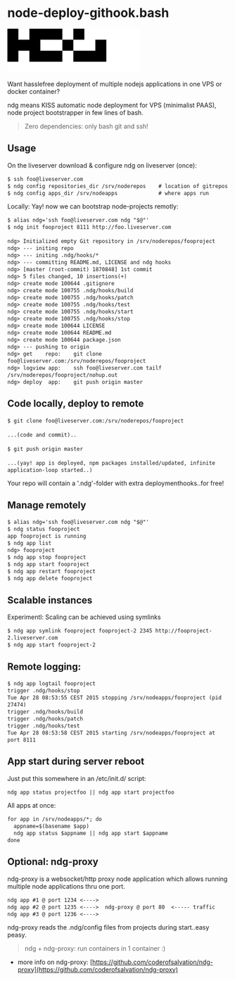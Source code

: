 node-deploy-githook.bash
========================

<img alt="" src="ndg.png"/>

Want hasslefree deployment of multiple nodejs applications in one VPS or docker container?

ndg means KISS automatic node deployment for VPS (minimalist PAAS), node project bootstrapper in few lines of bash.

> Zero dependencies: only bash git and ssh!

## Usage

On the liveserver download & configure ndg on liveserver (once):

    $ ssh foo@liveserver.com 
    $ ndg config repositories_dir /srv/noderepos    # location of gitrepos
    $ ndg config apps_dir /srv/nodeapps             # where apps run

Locally: Yay! now we can bootstrap node-projects remotly:

    $ alias ndg='ssh foo@liveserver.com ndg "$@"'
    $ ndg init fooproject 8111 http://foo.liveserver.com

    ndg> Initialized empty Git repository in /srv/noderepos/fooproject
    ndg> --- initing repo
    ndg> --- initing .ndg/hooks/*
    ndg> --- committing README.md, LICENSE and ndg hooks
    ndg> [master (root-commit) 1870848] 1st commit
    ndg> 5 files changed, 10 insertions(+)
    ndg> create mode 100644 .gitignore
    ndg> create mode 100755 .ndg/hooks/build
    ndg> create mode 100755 .ndg/hooks/patch
    ndg> create mode 100755 .ndg/hooks/test
    ndg> create mode 100755 .ndg/hooks/start
    ndg> create mode 100755 .ndg/hooks/stop
    ndg> create mode 100644 LICENSE
    ndg> create mode 100644 README.md
    ndg> create mode 100644 package.json
    ndg> --- pushing to origin
    ndg> get    repo:    git clone foo@liveserver.com:/srv/noderepos/fooproject    
    ndg> logview app:    ssh foo@liveserver.com tailf /srv/noderepos/fooproject/nohup.out
    ndg> deploy  app:    git push origin master

## Code locally, deploy to remote

    $ git clone foo@liveserver.com:/srv/noderepos/fooproject

    ...(code and commit)..

    $ git push origin master

    ...(yay! app is deployed, npm packages installed/updated, infinite application-loop started..)

Your repo will contain a '.ndg'-folder with extra deploymenthooks..for free!

## Manage remotely

    $ alias ndg='ssh foo@liveserver.com ndg "$@"'
    $ ndg status fooproject
    app fooproject is running
    $ ndg app list
    ndg> fooproject
    $ ndg app stop fooproject
    $ ndg app start fooproject
    $ ndg app restart fooproject
    $ ndg app delete fooproject

## Scalable instances

Experimentl: Scaling can be achieved using symlinks 

    $ ndg app symlink fooproject fooproject-2 2345 http://fooproject-2.liveserver.com
    $ ndg app start fooproject-2

## Remote logging:

    $ ndg app logtail fooproject 
    trigger .ndg/hooks/stop
    Tue Apr 28 08:53:55 CEST 2015 stopping /srv/nodeapps/fooproject (pid 27474)
    trigger .ndg/hooks/build
    trigger .ndg/hooks/patch
    trigger .ndg/hooks/test
    Tue Apr 28 08:53:58 CEST 2015 starting /srv/nodeapps/fooproject at port 8111

## App start during server reboot

Just put this somewhere in an /etc/init.d/ script:

    ndg app status projectfoo || ndg app start projectfoo

All apps at once:

    for app in /srv/nodeapps/*; do 
      appname=$(basename $app)
      ndg app status $appname || ndg app start $appname
    done

## Optional: ndg-proxy 

ndg-proxy is a websocket/http proxy node application which allows running multiple node applications thru one port.

    ndg app #1 @ port 1234 <---->
    ndg app #2 @ port 1235 <---->  ndg-proxy @ port 80  <----- traffic
    ndg app #3 @ port 1236 <---->

ndg-proxy reads the .ndg/config files from projects during start..easy peasy.

> ndg + ndg-proxy: run containers in 1 container :)

* more info on ndg-proxy: [https://github.com/coderofsalvation/ndg-proxy](https://github.com/coderofsalvation/ndg-proxy)
